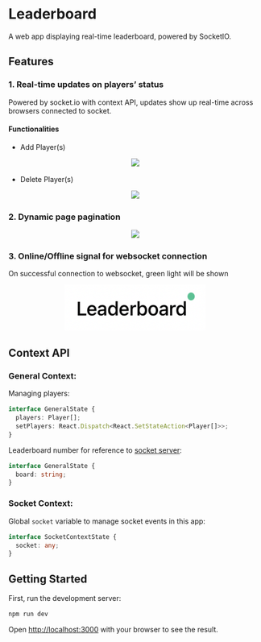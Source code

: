 # Leaderboard

A web app displaying real-time leaderboard, powered by SocketIO.

## Features

### 1. Real-time updates on players’ status

Powered by socket.io with context API, updates show up real-time across browsers connected to socket.

#### Functionalities

- Add Player(s)
<p align="center">
<img src="https://media.giphy.com/media/e7R8wQ1k8KA4Feml40/giphy.gif" width="350" />
</p>

- Delete Player(s)
<p align="center">
<img src="https://media.giphy.com/media/96nEeEgE59oKn3cEKP/giphy.gif" width="350" />
</p>

### 2. Dynamic page pagination

<p align="center">
<img src="https://media.giphy.com/media/eRPEVlBWu9zK0IVGbS/giphy.gif" width="350" />
</p>

### 3. Online/Offline signal for websocket connection

On successful connection to websocket, green light will be shown

<!-- <p align="center">
<img src="https://i.ibb.co/4tDH4CX/Leaderboard-green-signal.png" width="280">
</p> -->

<p align="center">
<img src="./public/images/leaderboard-green-signal.png" width="280">
</p>

## Context API

### General Context:

Managing players:

```typescript
interface GeneralState {
  players: Player[];
  setPlayers: React.Dispatch<React.SetStateAction<Player[]>>;
}
```

Leaderboard number for reference to [socket server](https://github.com/rachelhox/leaderboard-backend):

```typescript
interface GeneralState {
  board: string;
}
```

### Socket Context:

Global `socket` variable to manage socket events in this app:

```typescript
interface SocketContextState {
  socket: any;
}
```

## Getting Started

First, run the development server:

```bash
npm run dev
```

Open [http://localhost:3000](http://localhost:3000) with your browser to see the result.
